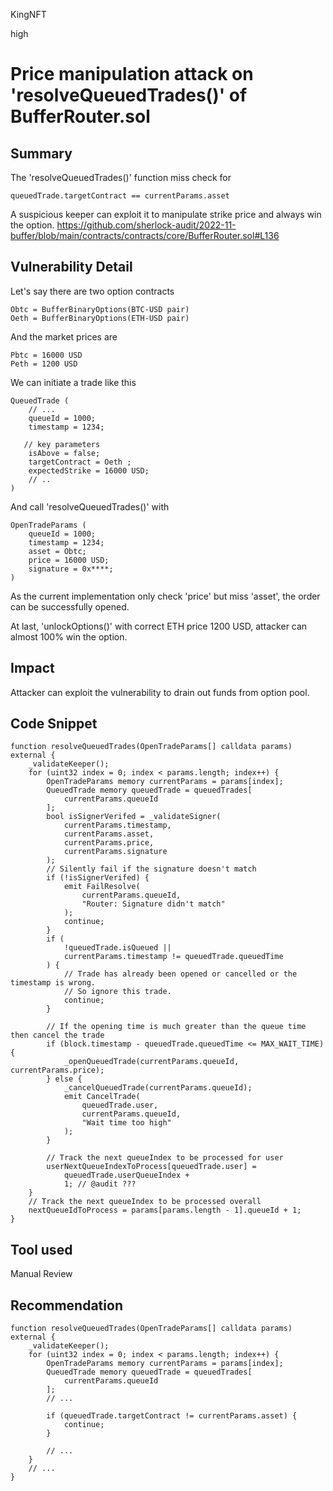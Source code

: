 KingNFT

high

# Price manipulation attack on 'resolveQueuedTrades()' of BufferRouter.sol

## Summary
The 'resolveQueuedTrades()' function miss check for
```solidity
queuedTrade.targetContract == currentParams.asset
```
A suspicious keeper can exploit it to manipulate strike price and always win the option.
https://github.com/sherlock-audit/2022-11-buffer/blob/main/contracts/contracts/core/BufferRouter.sol#L136
## Vulnerability Detail
Let's say there are two option contracts
```solidity
Obtc = BufferBinaryOptions(BTC-USD pair)
Oeth = BufferBinaryOptions(ETH-USD pair)
```
And the market prices are
```solidity
Pbtc = 16000 USD
Peth = 1200 USD
```
We can initiate a trade like this
```solidity
QueuedTrade (
    // ...
    queueId = 1000;
    timestamp = 1234;
   
   // key parameters
    isAbove = false;
    targetContract = Oeth ;
    expectedStrike = 16000 USD;
    // ..
)
```
And call 'resolveQueuedTrades()' with
```solidity
OpenTradeParams (
    queueId = 1000;
    timestamp = 1234;
    asset = Obtc;
    price = 16000 USD;
    signature = 0x****;
)
```
As the current implementation only check 'price' but miss 'asset', the order can be successfully opened.

At last, 'unlockOptions()' with correct ETH price 1200 USD, attacker can almost 100% win the option.
## Impact
Attacker can exploit the vulnerability to drain out funds from option pool.

## Code Snippet
```solidity
function resolveQueuedTrades(OpenTradeParams[] calldata params) external {
    _validateKeeper();
    for (uint32 index = 0; index < params.length; index++) {
        OpenTradeParams memory currentParams = params[index];
        QueuedTrade memory queuedTrade = queuedTrades[
            currentParams.queueId
        ];
        bool isSignerVerifed = _validateSigner(
            currentParams.timestamp,
            currentParams.asset,
            currentParams.price,
            currentParams.signature
        );
        // Silently fail if the signature doesn't match
        if (!isSignerVerifed) {
            emit FailResolve(
                currentParams.queueId,
                "Router: Signature didn't match"
            );
            continue;
        }
        if (
            !queuedTrade.isQueued ||
            currentParams.timestamp != queuedTrade.queuedTime
        ) {
            // Trade has already been opened or cancelled or the timestamp is wrong.
            // So ignore this trade.
            continue;
        }

        // If the opening time is much greater than the queue time then cancel the trade
        if (block.timestamp - queuedTrade.queuedTime <= MAX_WAIT_TIME) {
            _openQueuedTrade(currentParams.queueId, currentParams.price);
        } else {
            _cancelQueuedTrade(currentParams.queueId);
            emit CancelTrade(
                queuedTrade.user,
                currentParams.queueId,
                "Wait time too high"
            );
        }

        // Track the next queueIndex to be processed for user
        userNextQueueIndexToProcess[queuedTrade.user] =
            queuedTrade.userQueueIndex +
            1; // @audit ???
    }
    // Track the next queueIndex to be processed overall
    nextQueueIdToProcess = params[params.length - 1].queueId + 1;
}

```
## Tool used

Manual Review

## Recommendation
```solidity
function resolveQueuedTrades(OpenTradeParams[] calldata params) external {
    _validateKeeper();
    for (uint32 index = 0; index < params.length; index++) {
        OpenTradeParams memory currentParams = params[index];
        QueuedTrade memory queuedTrade = queuedTrades[
            currentParams.queueId
        ];
        // ...

        if (queuedTrade.targetContract != currentParams.asset) {
            continue;
        }
        
        // ...
    }
    // ...
}
```
